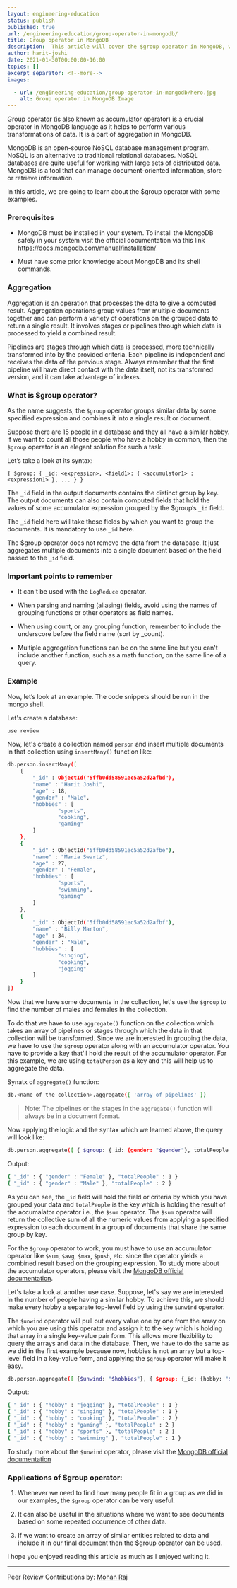 ```yaml
---
layout: engineering-education
status: publish
published: true
url: /engineering-education/group-operator-in-mongodb/
title: Group operator in MongoDB
description:  This article will cover the $group operator in MongoDB, which is a part of aggregation with its applications along with examples.
author: harit-joshi
date: 2021-01-30T00:00:00-16:00
topics: []
excerpt_separator: <!--more-->
images:

  - url: /engineering-education/group-operator-in-mongodb/hero.jpg
    alt: Group operator in MongoDB Image
---
```

Group operator (is also known as accumulator operator) is a crucial operator in MongoDB language as it helps to perform various transformations of data. It is a part of aggregation in MongoDB.
<!--more-->

MongoDB is an open-source NoSQL database management program. NoSQL is an alternative to traditional relational databases. NoSQL databases are quite useful for working with large sets of distributed data. MongoDB is a tool that can manage document-oriented information, store or retrieve information.

In this article, we are going to learn about the $group operator with some examples. 

### Prerequisites

- MongoDB must be installed in your system. To install the MongoDB safely in your system visit the official documentation via this link
https://docs.mongodb.com/manual/installation/

- Must have some prior knowledge about MongoDB and its shell commands.

### Aggregation

Aggregation is an operation that processes the data to give a computed result. Aggregation operations group values from multiple documents together and can perform a variety of operations on the grouped data to return a single result. It involves stages or pipelines through which data is processed to yield a combined result. 

Pipelines are stages through which data is processed, more technically transformed into by the provided criteria. Each pipeline is independent and receives the data of the previous stage. Always remember that the first pipeline will have direct contact with the data itself, not its transformed version, and it can take advantage of indexes.


### What is $group operator?

As the name suggests, the `$group` operator groups similar data by some specified expression and combines it into a single result or document.

Suppose there are 15 people in a database and they all have a similar hobby. if we want to count all those people who have a hobby in common, then the `$group` operator is an elegant solution for such a task.

Let’s take a look at its syntax:

`{ $group: { _id: <expression>, <field1>: { <accumulator1> : <expression1> }, ... } }`

The `_id` field in the output documents contains the distinct group by key. The output documents can also contain computed fields that hold the values of some accumulator expression grouped by the $group‘s `_id` field.

The `_id` field here will take those fields by which you want to group the documents. It is mandatory to use `_id` here.

The $group operator does not remove the data from the database. It just aggregates multiple documents into a single document based on the field passed to the `_id` field.

### Important points to remember

- It can't be used with the `LogReduce` operator.

- When parsing and naming (aliasing) fields, avoid using the names of grouping functions or other operators as field names.

- When using count, or any grouping function, remember to include the underscore before the field name (sort by _count).

- Multiple aggregation functions can be on the same line but you can't include another function, such as a math function, on the same line of a query.

### Example

Now, let’s look at an example. The code snippets should be run in the mongo shell.

Let's create a database:

```bash 
use review 
```

Now, let's create a collection named `person` and insert multiple documents in that collection using `insertMany()` function like:

```bash
db.person.insertMany([
    {
        "_id" : ObjectId("5ffb0dd58591ec5a52d2afbd"),
        "name" : "Harit Joshi",
        "age" : 18,
        "gender" : "Male",
        "hobbies" : [
                "sports",
                "cooking",
                "gaming"
        ]
    },
    {
        "_id" : ObjectId("5ffb0dd58591ec5a52d2afbe"),
        "name" : "Maria Swartz",
        "age" : 27,
        "gender" : "Female",
        "hobbies" : [
                "sports",
                "swimming",
                "gaming"
        ]
    },
    {
        "_id" : ObjectId("5ffb0dd58591ec5a52d2afbf"),
        "name" : "Billy Marton",
        "age" : 34,
        "gender" : "Male",
        "hobbies" : [
                "singing",
                "cooking",
                "jogging"
        ]
    }
])
```

Now that we have some documents in the collection, let's use the `$group` to find the number of males and females in the collection. 

To do that we have to use `aggregate()` function on the collection which takes an array of pipelines or stages through which the data in that collection will be transformed. Since we are interested in grouping the data, we have to use the `$group` operator along with an accumulator operator. You have to provide a key that'll hold the result of the accumulator operator. For this example, we are using `totalPerson` as a key and this will help us to aggregate the data. 

Synatx of `aggregate()` function:

```bash
db.<name of the collection>.aggregate([ 'array of pipelines' ])
```

> Note: The pipelines or the stages in the `aggregate()` function will always be in a document format.

Now applying the logic and the syntax  which we learned above, the query will look like:

```bash
db.person.aggregate([ { $group: {_id: {gender: "$gender"}, totalPeople: {$sum: 1}} } ]).pretty()
```

Output:

```bash
{ "_id" : { "gender" : "Female" }, "totalPeople" : 1 }
{ "_id" : { "gender" : "Male" }, "totalPeople" : 2 }
```

As you can see, the `_id` field will hold the field or criteria by which you have grouped your data and `totalPeople` is the key which is holding the result of the accumalator operator i.e., the `$sum` operator. The `$sum` operator will return the collective sum of all the numeric values from applying a specified expression to each document in a group of documents that share the same group by key.

For the `$group` operator to work, you must have to use an accumulator operator like `$sum`, `$avg`, `$max`, `$push`, etc. since the operator yields a combined result based on the grouping expression. To study more about the accumulator operators, please visit the [MongoDB official documentation](https://docs.mongodb.com/manual/reference/operator/aggregation/).

Let's take a look at another use case. Suppose, let's say we are interested in the number of people having a similar hobby. To achieve this, we should make every hobby a separate top-level field by using the `$unwind` operator.

The `$unwind` operator will pull out every value one by one from the array on which you are using this operator and assign it to the key which is holding that array in a single key-value pair form. This allows more flexibility to query the arrays and data in the database. Then, we have to do the same as we did in the first example because now, hobbies is not an array but a top-level field in a key-value form, and applying the `$group` operator will make it easy.

```bash
db.person.aggregate([ {$unwind: "$hobbies"}, { $group: {_id: {hobby: "$hobbies"}, totalPeople: {$sum: 1}} } ]).pretty() 
```

Output:

```bash
{ "_id" : { "hobby" : "jogging" }, "totalPeople" : 1 }
{ "_id" : { "hobby" : "singing" }, "totalPeople" : 1 }
{ "_id" : { "hobby" : "cooking" }, "totalPeople" : 2 }
{ "_id" : { "hobby" : "gaming" }, "totalPeople" : 2 }
{ "_id" : { "hobby" : "sports" }, "totalPeople" : 2 }
{ "_id" : { "hobby" : "swimming" }, "totalPeople" : 1 }
```

To study more about the `$unwind` operator, please visit the [MongoDB official documentation](https://docs.mongodb.com/manual/reference/operator/aggregation/unwind/)

### Applications of $group operator:

1.  Whenever we need to find how many people fit in a group as we did in our examples, the `$group` operator can be very useful.

2.  It can also be useful in the situations where we want to see documents based on some repeated occurrence of other data.

3.  If we want to create an array of similar entities related to data and include it in our final document then the $group operator can be used.

I hope you enjoyed reading this article as much as I enjoyed writing it.

---
Peer Review Contributions by: [Mohan Raj](/engineering-education/authors/mohan-raj/)
